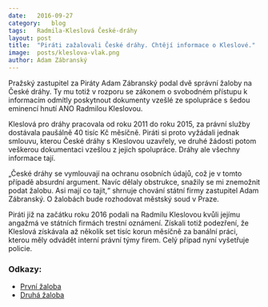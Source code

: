 ```yaml
---
date:	2016-09-27
category:	blog
tags:	Radmila-Kleslová České-dráhy
layout:	post
title:	"Piráti zažalovali České dráhy. Chtějí informace o Kleslové." 
image:	posts/kleslova-vlak.png
author:	Adam Zábranský
---
```


Pražský zastupitel za Piráty Adam Zábranský podal dvě správní žaloby na České dráhy. Ty mu totiž v rozporu se zákonem o svobodném přístupu k informacím odmítly poskytnout dokumenty vzešlé ze spolupráce s šedou eminencí hnutí ANO Radmilou Kleslovou.

Kleslová pro dráhy pracovala od roku 2011 do roku 2015, za právní služby dostávala paušálně 40 tisíc Kč měsíčně. Piráti si proto vyžádali jednak smlouvu, kterou České dráhy s Kleslovou uzavřely, ve druhé žádosti potom veškerou dokumentaci vzešlou z jejich spolupráce. Dráhy ale všechny informace tají. 

„České dráhy se vymlouvají na ochranu osobních údajů, což je v tomto případě absurdní argument. Navíc dělaly obstrukce, snažily se mi znemožnit podat žalobu. Asi mají co tajit,“ shrnuje chování státní firmy zastupitel Adam Zábranský. O žalobách bude rozhodovat městský soud v Praze.

Piráti již na začátku roku 2016 podali na Radmilu Kleslovou kvůli jejímu angažmá ve státních firmách trestní oznámení. Získali totiž podezření, že Kleslová získávala až několik set tisíc korun měsíčně za banální práci, kterou měly odvádět interní právní týmy firem. Celý případ nyní vyšetřuje policie.

### Odkazy:

* [První žaloba](https://github.com/pirati-cz/KlubPraha/blob/master/spisy/2015/177-smlouvy-rk-ceske-drahy/16-zaloba/main.pdf)
* [Druhá žaloba](https://github.com/pirati-cz/KlubPraha/blob/master/spisy/2015/240-kleslova-dokumentace-cd/14-zaloba/zaloba.pdf)
